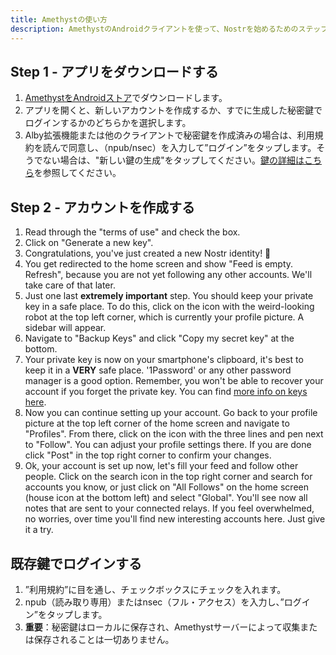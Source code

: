 ```yaml
---
title: Amethystの使い方
description: AmethystのAndroidクライアントを使って、Nostrを始めるためのステップバイステップ・ガイドを説明します。
---
```


## Step 1 - アプリをダウンロードする

1. [AmethystをAndroidストア](https://play.google.com/store/apps/details?id=com.vitorpamplona.amethyst)でダウンロードします。
2. アプリを開くと、新しいアカウントを作成するか、すでに生成した秘密鍵でログインするかのどちらかを選択します。
3. Alby拡張機能または他のクライアントで秘密鍵を作成済みの場合は、利用規約を読んで同意し、（npub/nsec）を入力して”ログイン”をタップします。そうでない場合は、"新しい鍵の生成"をタップしてください。[鍵の詳細はこちら](/jp/get-started#understanding-keys)を参照してください。

## Step 2 - アカウントを作成する

1. Read through the "terms of use" and check the box.
2. Click on "Generate a new key".
3. Congratulations, you've just created a new Nostr identity! 🤙
4. You get redirected to the home screen and show "Feed is empty. Refresh", because you are not yet following any other accounts. We'll take care of that later.
5. Just one last **extremely important** step. You should keep your private key in a safe place. To do this, click on the icon with the weird-looking robot at the top left corner, which is currently your profile picture. A sidebar will appear.
6. Navigate to "Backup Keys" and click "Copy my secret key" at the bottom.
7. Your private key is now on your smartphone's clipboard, it's best to keep it in a **VERY** safe place. '1Password' or any other password manager is a good option. Remember, you won't be able to recover your account if you forget the private key. You can find [more info on keys here](/en/get-started#understanding-keys).
8. Now you can continue setting up your account. Go back to your profile picture at the top left corner of the home screen and navigate to "Profiles". From there, click on the icon with the three lines and pen next to "Follow". You can adjust your profile settings there. If you are done click "Post" in the top right corner to confirm your changes.
9. Ok, your account is set up now, let's fill your feed and follow other people. Click on the search icon in the top right corner and search for accounts you know, or just click on "All Follows" on the home screen (house icon at the bottom left) and select "Global". You'll see now all notes that are sent to your connected relays. If you feel overwhelmed, no worries, over time you'll find new interesting accounts here. Just give it a try.

## 既存鍵でログインする

1. ”利用規約”に目を通し、チェックボックスにチェックを入れます。
2. npub（読み取り専用）またはnsec（フル・アクセス）を入力し、”ログイン”をタップします。
3. **重要**：秘密鍵はローカルに保存され、Amethystサーバーによって収集または保存されることは一切ありません。
